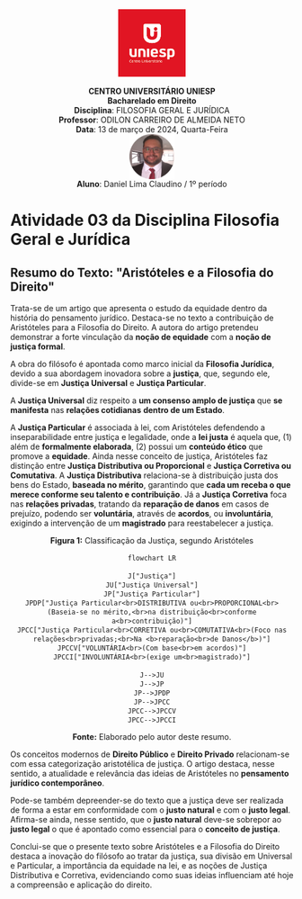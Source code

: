 <div align="center">
<center><img height="120" src="../../../figuras/LOGO_UNIESP.png"><br></center>
<p align="center"><b>CENTRO UNIVERSITÁRIO UNIESP</b><br>
<b>Bacharelado em Direito</b><br>
<b>Disciplina</b>: FILOSOFIA GERAL E JURÍDICA<br>
<b>Professor</b>: ODILON CARREIRO DE ALMEIDA NETO<br>
<b>Data</b>: 13 de março de 2024, Quarta-Feira<br>
<img align="center" src="../../../figuras/FOTO_PERFIL_DANIEL_CLAUDINO_2023.png" width="80"><br>
<b>Aluno</b>: Daniel Lima Claudino / 1º período<br>
 </p>
</div>

# Atividade 03 da Disciplina Filosofia Geral e Jurídica

## Resumo do Texto: "Aristóteles e a Filosofia do Direito"

Trata-se de um artigo que apresenta o estudo da equidade dentro da história do pensamento jurídico. Destaca-se no texto a contribuição de Aristóteles para a Filosofia do Direito. A autora do artigo pretendeu demonstrar a forte vinculação da **noção de equidade** com a **noção de justiça formal**.

A obra do filósofo é apontada como marco inicial da **Filosofia Jurídica**, devido a sua abordagem inovadora sobre a **justiça**, que, segundo ele, divide-se em **Justiça Universal** e **Justiça Particular**.

A **Justiça Universal** diz respeito a **um consenso amplo de justiça** que **se manifesta** nas **relações cotidianas** **dentro de um Estado**. 

A **Justiça Particular** é associada à lei, com Aristóteles defendendo a inseparabilidade entre justiça e legalidade, onde a **lei justa** é aquela que, (1) além de **formalmente elaborada**, (2) possui um **conteúdo ético** que promove a **equidade**. Ainda nesse conceito de justiça, Aristóteles faz distinção entre **Justiça Distributiva ou Proporcional** e **Justiça Corretiva ou Comutativa**. A **Justiça Distributiva** relaciona-se à distribuição justa dos bens do Estado, **baseada no mérito**, garantindo que **cada um receba o que merece conforme seu talento e contribuição**. Já a **Justiça Corretiva** foca nas **relações privadas**, tratando da **reparação de danos** em casos de prejuízo, podendo ser **voluntária**, através de **acordos**, ou **involuntária**, exigindo a intervenção de um **magistrado** para reestabelecer a justiça.

<center>
<b>Figura 1:</b> Classificação da Justiça, segundo Aristóteles

```mermaid
flowchart LR

J["Justiça"]
JU["Justiça Universal"]
JP["Justiça Particular"]
JPDP["Justiça Particular<br>DISTRIBUTIVA ou<br>PROPORCIONAL<br>(Baseia-se no mérito,<br>na distribuição<br>conforme a<br>contribuição)"]
JPCC["Justiça Particular<br>CORRETIVA ou<br>COMUTATIVA<br>(Foco nas relações<br>privadas;<br>Na <b>reparação<br>de Danos</b>)"]
JPCCV["VOLUNTÁRIA<br>(Com base<br>em acordos)"]
JPCCI["INVOLUNTÁRIA<br>(exige um<br>magistrado)"]

J-->JU
J-->JP
JP-->JPDP
JP-->JPCC
JPCC-->JPCCV
JPCC-->JPCCI
```
<b>Fonte:</b> Elaborado pelo autor deste resumo.

</center>

Os conceitos modernos de **Direito Público** e **Direito Privado** relacionam-se com essa categorização aristotélica de justiça. O artigo destaca, nesse sentido, a atualidade e relevância das ideias de Aristóteles no **pensamento jurídico contemporâneo**.

Pode-se também depreender-se do texto que a justiça deve ser realizada de forma a estar em conformidade com o **justo natural** e com o **justo legal**. Afirma-se ainda, nesse sentido, que o **justo natural** deve-se sobrepor ao **justo legal** o que é apontado como essencial para o **conceito de justiça**.

Conclui-se que o presente texto sobre Aristóteles e a Filosofia do Direito destaca a inovação do filósofo ao tratar da justiça, sua divisão em Universal e Particular, a importância da equidade na lei, e as noções de Justiça Distributiva e Corretiva, evidenciando como suas ideias influenciam até hoje a compreensão e aplicação do direito.